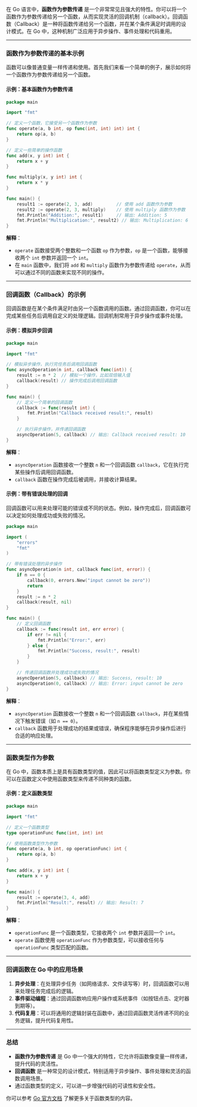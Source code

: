 在 Go 语言中，**函数作为参数传递** 是一个非常常见且强大的特性。你可以将一个函数作为参数传递给另一个函数，从而实现灵活的回调机制（callback）。回调函数（Callback）是一种将函数传递给另一个函数，并在某个条件满足时调用的设计模式。在 Go 中，这种机制广泛应用于异步操作、事件处理和代码重用。

---

### 函数作为参数传递的基本示例

函数可以像普通变量一样传递和使用。首先我们来看一个简单的例子，展示如何将一个函数作为参数传递给另一个函数。

#### 示例：基本函数作为参数传递

```go
package main

import "fmt"

// 定义一个函数，它接受另一个函数作为参数
func operate(a, b int, op func(int, int) int) int {
    return op(a, b)
}

// 定义一些简单的操作函数
func add(x, y int) int {
    return x + y
}

func multiply(x, y int) int {
    return x * y
}

func main() {
    result1 := operate(2, 3, add)         // 使用 add 函数作为参数
    result2 := operate(2, 3, multiply)    // 使用 multiply 函数作为参数
    fmt.Println("Addition:", result1)     // 输出: Addition: 5
    fmt.Println("Multiplication:", result2) // 输出: Multiplication: 6
}
```

**解释**：
- `operate` 函数接受两个整数和一个函数 `op` 作为参数，`op` 是一个函数，能够接收两个 `int` 参数并返回一个 `int`。
- 在 `main` 函数中，我们将 `add` 和 `multiply` 函数作为参数传递给 `operate`，从而可以通过不同的函数来实现不同的操作。

---

### 回调函数（Callback）的示例

回调函数是在某个条件满足时由另一个函数调用的函数。通过回调函数，你可以在完成某些任务后调用自定义的处理逻辑。回调机制常用于异步操作或事件处理。

#### 示例：模拟异步回调

```go
package main

import "fmt"

// 模拟异步操作，执行完任务后调用回调函数
func asyncOperation(n int, callback func(int)) {
    result := n * 2  // 模拟一个操作，比如双倍输入值
    callback(result) // 操作完成后调用回调函数
}

func main() {
    // 定义一个简单的回调函数
    callback := func(result int) {
        fmt.Println("Callback received result:", result)
    }

    // 执行异步操作，并传递回调函数
    asyncOperation(5, callback) // 输出: Callback received result: 10
}
```

**解释**：
- `asyncOperation` 函数接收一个整数 `n` 和一个回调函数 `callback`，它在执行完某些操作后调用回调函数。
- `callback` 函数在操作完成后被调用，并接收计算结果。

#### 示例：带有错误处理的回调

回调函数可以用来处理可能的错误或不同的状态。例如，操作完成后，回调函数可以决定如何处理成功或失败的情况。

```go
package main

import (
    "errors"
    "fmt"
)

// 带有错误处理的异步操作
func asyncOperation(n int, callback func(int, error)) {
    if n == 0 {
        callback(0, errors.New("input cannot be zero"))
        return
    }
    result := n * 2
    callback(result, nil)
}

func main() {
    // 定义回调函数
    callback := func(result int, err error) {
        if err != nil {
            fmt.Println("Error:", err)
        } else {
            fmt.Println("Success, result:", result)
        }
    }

    // 传递回调函数并处理成功或失败的情况
    asyncOperation(5, callback) // 输出: Success, result: 10
    asyncOperation(0, callback) // 输出: Error: input cannot be zero
}
```

**解释**：
- `asyncOperation` 函数接收一个整数 `n` 和一个回调函数 `callback`，并在某些情况下触发错误（如 `n == 0`）。
- `callback` 函数用于处理成功的结果或错误，确保程序能够在异步操作后进行合适的响应处理。

---

### 函数类型作为参数

在 Go 中，函数本质上是具有函数类型的值，因此可以将函数类型定义为参数。你可以在函数定义中使用函数类型来传递不同种类的函数。

#### 示例：定义函数类型

```go
package main

import "fmt"

// 定义一个函数类型
type operationFunc func(int, int) int

// 使用函数类型作为参数
func operate(a, b int, op operationFunc) int {
    return op(a, b)
}

func add(x, y int) int {
    return x + y
}

func main() {
    result := operate(3, 4, add)
    fmt.Println("Result:", result) // 输出: Result: 7
}
```

**解释**：
- `operationFunc` 是一个函数类型，它接收两个 `int` 参数并返回一个 `int`。
- `operate` 函数使用 `operationFunc` 作为参数类型，可以接收任何与 `operationFunc` 类型匹配的函数。

---

### 回调函数在 Go 中的应用场景

1. **异步处理**：在处理异步任务（如网络请求、文件读写等）时，回调函数可以用来处理任务完成后的逻辑。
2. **事件驱动编程**：通过回调函数响应用户操作或系统事件（如按钮点击、定时器到期等）。
3. **代码复用**：可以将通用的逻辑封装在函数中，通过回调函数灵活传递不同的业务逻辑，提升代码复用性。

---

### 总结

- **函数作为参数传递** 是 Go 中一个强大的特性，它允许将函数像变量一样传递，提升代码的灵活性。
- **回调函数** 是一种常见的设计模式，特别适用于异步操作、事件处理和灵活的函数调用场景。
- 通过函数类型的定义，可以进一步增强代码的可读性和安全性。

你可以参考 [Go 官方文档](https://golang.org/ref/spec#Function_types) 了解更多关于函数类型的内容。

